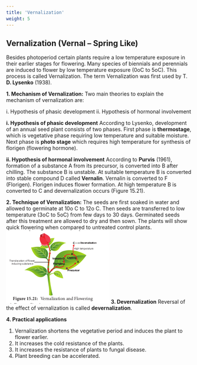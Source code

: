 ```yaml
---
title: 'Vernalization'
weight: 5
---
```


## Vernalization (Vernal – Spring Like)

Besides photoperiod certain plants require a low temperature exposure in their earlier stages for flowering. Many species of biennials and perennials are induced to flower by low temperature exposure (0oC to 5oC). This process is called Vernalization. The term Vernalization was first used by T. **D. Lysenko** (1938).

**1. Mechanism of Vernalization:** 
Two main theories to explain the mechanism of vernalization are:

i. Hypothesis of phasic development 
ii. Hypothesis of hormonal involvement

**i. Hypothesis of phasic development** 
According to Lysenko, development of an annual seed plant consists of two phases. First phase is **thermostage**, which is vegetative phase requiring low temperature and suitable moisture. Next phase is **photo stage** which requires high temperature for synthesis of florigen (flowering hormone).

**ii. Hypothesis of hormonal involvement**
According to **Purvis** (1961), formation of a substance A from its precursor, is converted into B after chilling. The substance B is unstable. At suitable temperature B is converted into stable compound D called **Vernalin**. Vernalin is converted to F (Florigen). Florigen induces flower formation. At high temperature B is converted to C and devernalization occurs (Figure 15.21).

**2. Technique of Vernalization:** 
The seeds are first soaked in water and allowed to germinate at 10o C to 12o C. Then seeds are transferred to low temperature (3oC to 5oC) from few days to 30 days. Germinated seeds after this treatment are allowed to dry and then sown. The plants will show quick flowering when compared to untreated control plants.
![alt text](15.23.png)
**3. Devernalization** 
Reversal of the effect of vernalization is called **devernalization**. 

**4. Practical applications** 
1. Vernalization shortens the vegetative period and induces the plant to flower earlier. 
2. It increases the cold resistance of the plants. 
3. It increases the resistance of plants to fungal disease. 
4. Plant breeding can be accelerated.